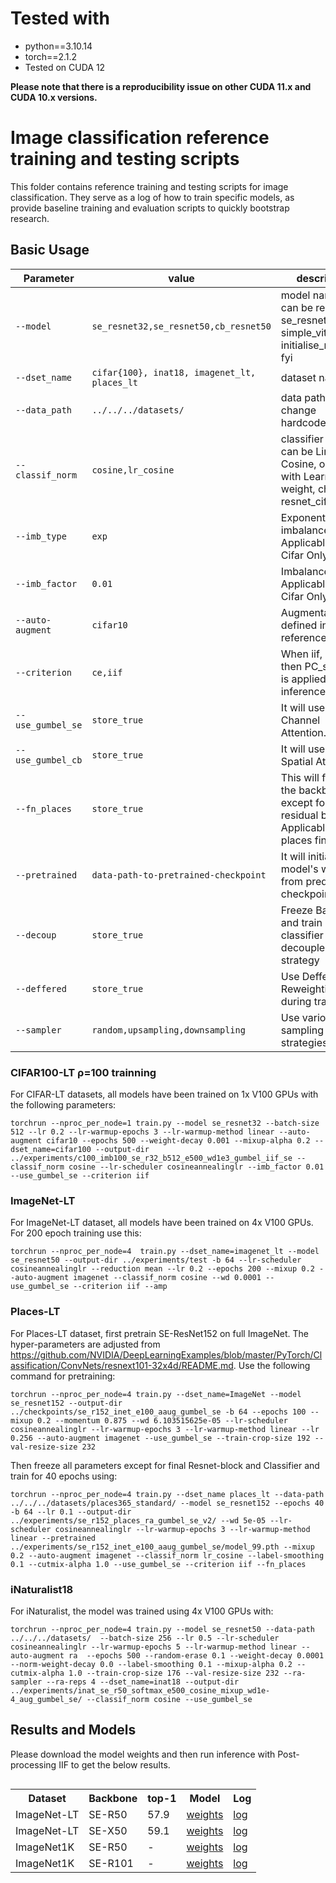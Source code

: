 <h1> Tested with </h1>
<div>
 <ul>
  <li>python==3.10.14</li>
  <li>torch==2.1.2</li>
  <li>Tested on CUDA 12</li>
</ul> 
</div>
<b>Please note that there is a reproducibility issue on other CUDA 11.x and CUDA 10.x versions.</b>

# Image classification reference training and testing scripts 

This folder contains reference training and testing scripts for image classification.
They serve as a log of how to train specific models, as provide baseline
training and evaluation scripts to quickly bootstrap research.

## Basic Usage


| Parameter                | value  | description  |
| ------------------------ | ------ |--------------|
| `--model`                |`se_resnet32,se_resnet50,cb_resnet50`|model name, it can be resnet, se_resnet or simple_vit. Check initialise_model.py fyi |
| `--dset_name`            |`cifar{100}, inat18, imagenet_lt, places_lt`|dataset name |
| `--data_path`            |`../../../datasets/`| data path, please change hardcoded paths |
| `--classif_norm`         |`cosine,lr_cosine`| classifier layr, it can be Linear, Cosine, or Cosine with Learnable weight, check resnet_cifar.py fyi |
| `--imb_type`             | `exp`  | Exponential imbalance. Applicable for Cifar Only |
| `--imb_factor`           | `0.01` | Imbalance Factor. Applicable for Cifar Only |
| `--auto-augment`         | `cifar10`|  Augmentations as defined in pytorch reference scripts|
| `--criterion`            | `ce,iif`| When iif, is used then PC_softmax is applied during inference.|
| `--use_gumbel_se`        | `store_true`|It will use Gumbel Channel Attention.|
| `--use_gumbel_cb`        | `store_true`|It will use Gumbel Spatial Attention.|
| `--fn_places`            | `store_true`|This will freeze the backbone, except for last residual block. Applicable for places finetuning|
| `--pretrained`           |`data-path-to-pretrained-checkpoint`| It will initialise the model's weights from predefined checkpoint|
| `--decoup`               | `store_true`|Freeze Backbone and train only classifier as in decoupled strategy|
| `--deffered`             | `store_true`|Use Deffered Reweighting during training|
| `--sampler`              | `random,upsampling,downsampling`| Use various sampling strategies|

### CIFAR100-LT ρ=100 trainning 
For CIFAR-LT datasets, all models have been trained on 1x V100 GPUs with 
the following parameters:
```
torchrun --nproc_per_node=1 train.py --model se_resnet32 --batch-size 512 --lr 0.2 --lr-warmup-epochs 3 --lr-warmup-method linear --auto-augment cifar10 --epochs 500 --weight-decay 0.001 --mixup-alpha 0.2 --dset_name=cifar100 --output-dir ../experiments/c100_imb100_se_r32_b512_e500_wd1e3_gumbel_iif_se --classif_norm cosine --lr-scheduler cosineannealinglr --imb_factor 0.01 --use_gumbel_se --criterion iif
```


### ImageNet-LT 
For ImageNet-LT dataset, all models have been trained on 4x V100 GPUs. For 200 epoch training use this:
```
torchrun --nproc_per_node=4  train.py --dset_name=imagenet_lt --model se_resnet50 --output-dir ../experiments/test -b 64 --lr-scheduler cosineannealinglr --reduction mean --lr 0.2 --epochs 200 --mixup 0.2 --auto-augment imagenet --classif_norm cosine --wd 0.0001 --use_gumbel_se --criterion iif --amp
```

### Places-LT
For Places-LT dataset, first pretrain SE-ResNet152 on full ImageNet. The hyper-parameters are adjusted from https://github.com/NVIDIA/DeepLearningExamples/blob/master/PyTorch/Classification/ConvNets/resnext101-32x4d/README.md. 
Use the following command for pretraining:
```
torchrun --nproc_per_node=4 train.py --dset_name=ImageNet --model se_resnet152 --output-dir ../checkpoints/se_r152_inet_e100_aaug_gumbel_se -b 64 --epochs 100 --mixup 0.2 --momentum 0.875 --wd 6.103515625e-05 --lr-scheduler cosineannealinglr --lr-warmup-epochs 3 --lr-warmup-method linear --lr 0.256 --auto-augment imagenet --use_gumbel_se --train-crop-size 192 --val-resize-size 232 
```

Then freeze all parameters except for final Resnet-block and Classifier and train for 40 epochs using:

```
torchrun --nproc_per_node=4 train.py --dset_name places_lt --data-path ../../../datasets/places365_standard/ --model se_resnet152 --epochs 40 -b 64 --lr 0.1 --output-dir ../experiments/se_r152_places_ra_gumbel_se_v2/ --wd 5e-05 --lr-scheduler cosineannealinglr --lr-warmup-epochs 3 --lr-warmup-method linear --pretrained ../experiments/se_r152_inet_e100_aaug_gumbel_se/model_99.pth --mixup 0.2 --auto-augment imagenet --classif_norm lr_cosine --label-smoothing 0.1 --cutmix-alpha 1.0 --use_gumbel_se --criterion iif --fn_places
```

### iNaturalist18
For iNaturalist, the model was trained using 4x V100 GPUs with:

```
torchrun --nproc_per_node=4 train.py --model se_resnet50 --data-path ../../../datasets/  --batch-size 256 --lr 0.5 --lr-scheduler cosineannealinglr --lr-warmup-epochs 5 --lr-warmup-method linear --auto-augment ra  --epochs 500 --random-erase 0.1 --weight-decay 0.0001 --norm-weight-decay 0.0 --label-smoothing 0.1 --mixup-alpha 0.2 --cutmix-alpha 1.0 --train-crop-size 176 --val-resize-size 232 --ra-sampler --ra-reps 4 --dset_name=inat18 --output-dir ../experiments/inat_se_r50_softmax_e500_cosine_mixup_wd1e-4_aug_gumbel_se/ --classif_norm cosine --use_gumbel_se
```


## Results and Models
Please download the model weights and then run inference with Post-processing IIF to get the below results. 
<table style="float: left; margin-right: 10px;">
    <tr>
        <th>Dataset</th>
        <th>Backbone</th>
        <th>top-1</th>
        <th>Model</th>
        <th>Log</th>
    </tr>
    <tr>
        <td>ImageNet-LT</td>
        <td>SE-R50</td>
        <td>57.9</td>
        <td><a href="https://drive.usercontent.google.com/download?id=1xl6yPojp1rCQ-XOaW36SQoCa53Yiz5aK&export=download">weights</a></td>
        <td><a href="https://drive.google.com/file/d/1UNfCrF7cI5DX-VWWRz6TQPBuwbnjybB8/view">log</a></td>
    </tr>
     <tr>
        <td>ImageNet-LT</td>
        <td>SE-X50</td>
        <td>59.1</td>
        <td><a href="https://drive.usercontent.google.com/download?id=1tCy9g1pt-HguKHBDqJldoCAa979kivwk&export=download&authuser=0">weights</a></td>
        <td><a href="https://drive.google.com/file/d/1A_2wvVcLoYsu9ecBOlI4_yZSE3B6pIPg/view">log</a></td>
    </tr>
    <tr>
        <td>ImageNet1K</td>
        <td>SE-R50</td>
        <td>-</td>
        <td><a href="https://drive.usercontent.google.com/download?id=1MwMpCXKfKHoq8ZUBlZR_2rtzN9GDE_TE&export=download">weights</a></td>
        <td><a href="https://drive.usercontent.google.com/download?id=1xDoUue8UdC0I3qT02xviPrPLP9kZfYD8&export=download">log</a></td>
    </tr>
    <tr>
        <td>ImageNet1K</td>
        <td>SE-R101</td>
        <td>-</td>
        <td><a href="https://drive.usercontent.google.com/download?id=1wOl6mJekE2_bOXcPfpoS5xxvjPe8Q_kL&export=download">weights</a></td>
        <td><a href="https://drive.usercontent.google.com/download?id=1wOl6mJekE2_bOXcPfpoS5xxvjPe8Q_kL&export=download">log</a></td>
    </tr>
</table>

